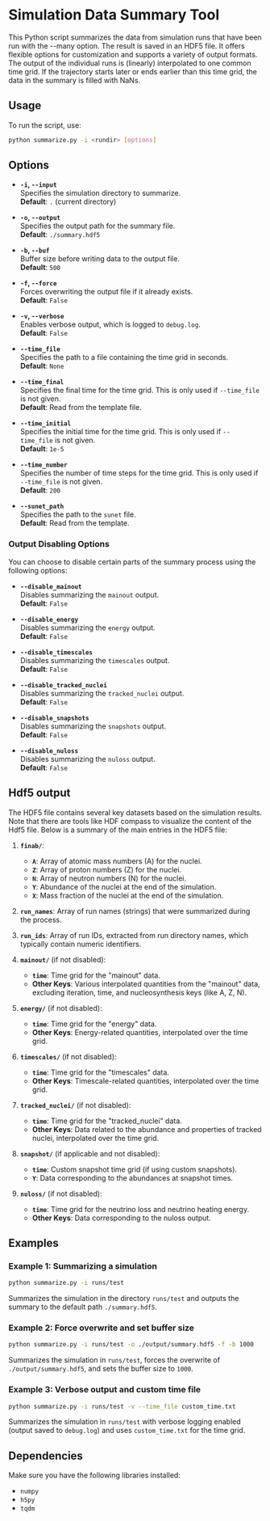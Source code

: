 # Simulation Data Summary Tool

This Python script summarizes the data from simulation runs that have been run with the --many option. The result is saved in an HDF5 file. It offers flexible options for customization and supports a variety of output formats.
The output of the individual runs is (linearly) interpolated to one common time grid. If the trajectory starts later or ends earlier than this time grid, the data in the summary is filled with NaNs. 

## Usage

To run the script, use:

```bash
python summarize.py -i <rundir> [options]
```

## Options

- **`-i`, `--input`**  
  Specifies the simulation directory to summarize.  
  **Default**: `.` (current directory)

- **`-o`, `--output`**  
  Specifies the output path for the summary file.  
  **Default**: `./summary.hdf5`

- **`-b`, `--buf`**  
  Buffer size before writing data to the output file.  
  **Default**: `500`

- **`-f`, `--force`**  
  Forces overwriting the output file if it already exists.  
  **Default**: `False`

- **`-v`, `--verbose`**  
  Enables verbose output, which is logged to `debug.log`.  
  **Default**: `False`

- **`--time_file`**  
  Specifies the path to a file containing the time grid in seconds.  
  **Default**: `None`

- **`--time_final`**  
  Specifies the final time for the time grid. This is only used if `--time_file` is not given.  
  **Default**: Read from the template file.

- **`--time_initial`**  
  Specifies the initial time for the time grid. This is only used if `--time_file` is not given.  
  **Default**: `1e-5`

- **`--time_number`**  
  Specifies the number of time steps for the time grid. This is only used if `--time_file` is not given.  
  **Default**: `200`

- **`--sunet_path`**  
  Specifies the path to the `sunet` file.  
  **Default**: Read from the template.

### Output Disabling Options

You can choose to disable certain parts of the summary process using the following options:

- **`--disable_mainout`**  
  Disables summarizing the `mainout` output.  
  **Default**: `False`

- **`--disable_energy`**  
  Disables summarizing the `energy` output.  
  **Default**: `False`

- **`--disable_timescales`**  
  Disables summarizing the `timescales` output.  
  **Default**: `False`

- **`--disable_tracked_nuclei`**  
  Disables summarizing the `tracked_nuclei` output.  
  **Default**: `False`

- **`--disable_snapshots`**  
  Disables summarizing the `snapshots` output.  
  **Default**: `False`

- **`--disable_nuloss`**  
  Disables summarizing the `nuloss` output.  
  **Default**: `False`
  
## Hdf5 output

The HDF5 file contains several key datasets based on the simulation results. 
Note that there are tools like HDF compass to visualize the content of the Hdf5 file. 
Below is a summary of the main entries in the HDF5 file:

1. **`finab/`**:
   - **`A`**: Array of atomic mass numbers (A) for the nuclei.
   - **`Z`**: Array of proton numbers (Z) for the nuclei.
   - **`N`**: Array of neutron numbers (N) for the nuclei.
   - **`Y`**: Abundance of the nuclei at the end of the simulation.
   - **`X`**: Mass fraction of the nuclei at the end of the simulation.

2. **`run_names`**: Array of run names (strings) that were summarized during the process.

3. **`run_ids`**: Array of run IDs, extracted from run directory names, which typically contain numeric identifiers.

4. **`mainout/`** (if not disabled):
   - **`time`**: Time grid for the "mainout" data.
   - **Other Keys**: Various interpolated quantities from the "mainout" data, excluding iteration, time, and nucleosynthesis keys (like A, Z, N).

5. **`energy/`** (if not disabled):
   - **`time`**: Time grid for the "energy" data.
   - **Other Keys**: Energy-related quantities, interpolated over the time grid.

6. **`timescales/`** (if not disabled):
   - **`time`**: Time grid for the "timescales" data.
   - **Other Keys**: Timescale-related quantities, interpolated over the time grid.

7. **`tracked_nuclei/`** (if not disabled):
   - **`time`**: Time grid for the "tracked_nuclei" data.
   - **Other Keys**: Data related to the abundance and properties of tracked nuclei, interpolated over the time grid.

8. **`snapshot/`** (if applicable and not disabled):
   - **`time`**: Custom snapshot time grid (if using custom snapshots).
   - **`Y`**: Data corresponding to the abundances at snapshot times.

9. **`nuloss/`** (if not disabled):
   - **`time`**: Time grid for the neutrino loss and neutrino heating energy.
   - **Other Keys**: Data corresponding to the nuloss output.
  

## Examples

### Example 1: Summarizing a simulation

```bash
python summarize.py -i runs/test
```

Summarizes the simulation in the directory `runs/test` and outputs the summary to the default path `./summary.hdf5`.

### Example 2: Force overwrite and set buffer size

```bash
python summarize.py -i runs/test -o ./output/summary.hdf5 -f -b 1000
```

Summarizes the simulation in `runs/test`, forces the overwrite of `./output/summary.hdf5`, and sets the buffer size to `1000`.

### Example 3: Verbose output and custom time file

```bash
python summarize.py -i runs/test -v --time_file custom_time.txt
```

Summarizes the simulation in `runs/test` with verbose logging enabled (output saved to `debug.log`) and uses `custom_time.txt` for the time grid.

## Dependencies

Make sure you have the following libraries installed:

- `numpy`
- `h5py`
- `tqdm`
